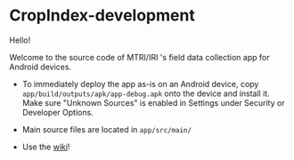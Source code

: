 # CropIndex-development

Hello!

Welcome to the source code of MTRI/IRI 's field data collection app for Android devices.

  * To immediately deploy the app as-is on an Android device, copy `app/build/outputs/apk/app-debug.apk` onto the device and install it. Make sure "Unknown Sources" is enabled in Settings under Security or Developer Options.

  * Main source files are located in `app/src/main/`
  
  * Use the [wiki](https://github.com/staden/CropIndex-development/wiki)!
